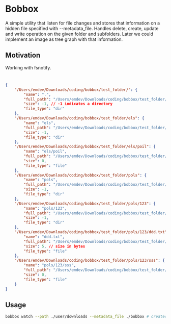 # Bobbox

A simple utility that listen for file changes and stores that information on a hidden file specified with --metadata_file.
Handles delete, create, update and write operation on the given folder and subfolders. 
Later we could implement an image as tree graph with that information.


## Motivation 
Working with fsnotify.

# 
```json
{
    "/Users/emdev/Downloads/coding/bobbox/test_folder/": {
        "name": ".",
        "full_path": "/Users/emdev/Downloads/coding/bobbox/test_folder/",
        "size": -1, // -1 indicates a directory
        "file_type": "dir"
    },
    "/Users/emdev/Downloads/coding/bobbox/test_folder/els": {
        "name": "els",
        "full_path": "/Users/emdev/Downloads/coding/bobbox/test_folder/els",
        "size": -1,
        "file_type": "dir"
    },
    "/Users/emdev/Downloads/coding/bobbox/test_folder/els/poil": {
        "name": "els/poil",
        "full_path": "/Users/emdev/Downloads/coding/bobbox/test_folder/els/poil",
        "size": 0,
        "file_type": "file"
    },
    "/Users/emdev/Downloads/coding/bobbox/test_folder/pols": {
        "name": "pols",
        "full_path": "/Users/emdev/Downloads/coding/bobbox/test_folder/pols",
        "size": -1,
        "file_type": "dir"
    },
    "/Users/emdev/Downloads/coding/bobbox/test_folder/pols/123": {
        "name": "pols/123",
        "full_path": "/Users/emdev/Downloads/coding/bobbox/test_folder/pols/123",
        "size": -1,
        "file_type": "dir"
    },
    "/Users/emdev/Downloads/coding/bobbox/test_folder/pols/123/ddd.txt": {
        "name": "ddd.txt",
        "full_path": "/Users/emdev/Downloads/coding/bobbox/test_folder/pols/123/ddd.txt",
        "size": 5, // size in bytes
        "file_type": "file"
    },
    "/Users/emdev/Downloads/coding/bobbox/test_folder/pols/123/sss": {
        "name": "pols/123/sss",
        "full_path": "/Users/emdev/Downloads/coding/bobbox/test_folder/pols/123/sss",
        "size": 0,
        "file_type": "file"
    }
}
```

## Usage

```sh 
bobbox watch --path ./user/downloads --metadata_file ./bobbox # creates a local hidden file with path metadata 
```
